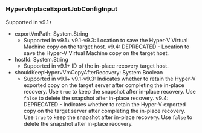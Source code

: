 ### HypervInplaceExportJobConfigInput
Supported in v9.1+

- exportVmPath: System.String
  - Supported in v9.1+
      v9.1-v9.3: Location to save the Hyper-V Virtual Machine copy on the target host.
      v9.4: DEPRECATED - Location to save the Hyper-V Virtual Machine copy on the target host.
- hostId: System.String
  - Supported in v9.1+
      ID of the in-place recovery target host.
- shouldKeepHypervVmCopyAfterRecovery: System.Boolean
  - Supported in v9.1+
      v9.1-v9.3: Indicates whether to retain the Hyper-V exported copy on the target server after completing the in-place recovery. Use `true` to keep the snapshot after in-place recovery. Use `false` to delete the snapshot after in-place recovery.
      v9.4: DEPRECATED - Indicates whether to retain the Hyper-V exported copy on the target server after completing the in-place recovery. Use `true` to keep the snapshot after in-place recovery. Use `false` to delete the snapshot after in-place recovery.
